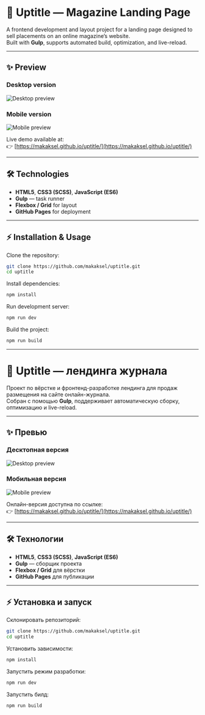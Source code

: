 # 📰 Uptitle — Magazine Landing Page

A frontend development and layout project for a landing page designed to sell placements on an online magazine’s website.  
Built with **Gulp**, supports automated build, optimization, and live-reload.

---

## ✨ Preview

### Desktop version
![Desktop preview](docs/screenshot-desktop.png)

### Mobile version
![Mobile preview](docs/screenshot-mobile.png)

Live demo available at:  
👉 [https://makaksel.github.io/uptitle/](https://makaksel.github.io/uptitle/)

---

## 🛠 Technologies
- **HTML5**, **CSS3 (SCSS)**, **JavaScript (ES6)**
- **Gulp** — task runner
- **Flexbox / Grid** for layout
- **GitHub Pages** for deployment

---

## ⚡ Installation & Usage
Clone the repository:
```bash
git clone https://github.com/makaksel/uptitle.git
cd uptitle
```

Install dependencies:
```bash
npm install
```

Run development server:
```bash
npm run dev
```

Build the project:
```bash
npm run build
```

***


# 📰 Uptitle — лендинга журнала

Проект по вёрстке и фронтенд-разработке лендинга для продаж размещения на сайте онлайн-журнала.  
Собран с помощью **Gulp**, поддерживает автоматическую сборку, оптимизацию и live-reload.

---

## ✨ Превью

### Десктопная версия
![Desktop preview](docs/screenshot-desktop.png)

### Мобильная версия
![Mobile preview](docs/screenshot-mobile.png)

Онлайн-версия доступна по ссылке:  
👉 [https://makaksel.github.io/uptitle/](https://makaksel.github.io/uptitle/)

---

## 🛠 Технологии
- **HTML5**, **CSS3 (SCSS)**, **JavaScript (ES6)**
- **Gulp** — сборщик проекта
- **Flexbox / Grid** для вёрстки
- **GitHub Pages** для публикации

---

## ⚡ Установка и запуск
Склонировать репозиторий:
```bash
git clone https://github.com/makaksel/uptitle.git
cd uptitle
```

Установить зависимости:
```bash
npm install
```

Запустить режим разработки:
```bash
npm run dev
```

Запустить билд:
```bash
npm run build
```